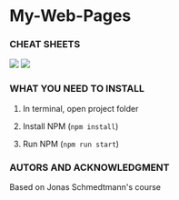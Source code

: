 # My-Web-Pages

### CHEAT SHEETS

<image src="/Cheat-sheet-1.jpg"/>
<image src="/Cheat-sheet-2.jpg"/>

### WHAT YOU NEED TO INSTALL

1. In terminal, open project folder

2. Install NPM (`npm install`)

3. Run NPM (`npm run start`)

### AUTORS AND ACKNOWLEDGMENT

Based on Jonas Schmedtmann's course